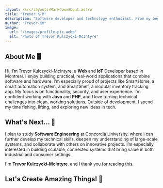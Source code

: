 ```yaml
---
layout: /src/layouts/MarkdownAbout.astro
title: "Trevor K-M"
description: "Software developer and technology enthusiast. From my beginnings in development to creating communities and impactful projects, here I share my journey, experiences, and learnings. 🚀☕"
author: "Trevor-Km"
image:
  url: "/images/profile-pic.webp"
  alt: "Photo of Trevor Kulczycki-McIntyre"
---
```




## About Me 🖥️

Hi, I’m Trevor Kulczycki-McIntyre, a **Web** and **IoT** Developer based in Montreal. I enjoy building practical, real-world applications that combine software and hardware. I’m especially proud of projects like SmartHome, a smart automation system, and SmartShelf, a modular inventory tracking app. My focus is on functionality, security, and user experience. I'm confident working with **Java** and **PHP**, and I love turning technical challenges into clean, working solutions. Outside of development, I spend my time fishing, lifting, and exploring new ideas in tech.

## What's Next... 🚀

I plan to study **Software Engineering** at Concordia University, where I can further develop my technical skills, deepen my understanding of large-scale systems, and collaborate with others on innovative projects. I’m especially interested in building scalable, connected systems that bring value in both industrial and consumer settings.


I'm **Trevor Kulczycki-McIntyre**, and I thank you for reading this.

## Let's Create Amazing Things! 🚀